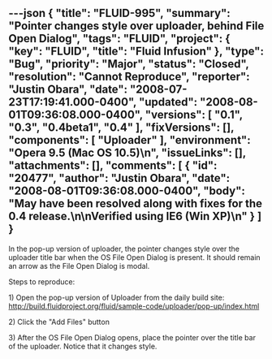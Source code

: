 ---json
{
  "title": "FLUID-995",
  "summary": "Pointer changes style over uploader, behind File Open Dialog",
  "tags": "FLUID",
  "project": {
    "key": "FLUID",
    "title": "Fluid Infusion"
  },
  "type": "Bug",
  "priority": "Major",
  "status": "Closed",
  "resolution": "Cannot Reproduce",
  "reporter": "Justin Obara",
  "date": "2008-07-23T17:19:41.000-0400",
  "updated": "2008-08-01T09:36:08.000-0400",
  "versions": [
    "0.1",
    "0.3",
    "0.4beta1",
    "0.4"
  ],
  "fixVersions": [],
  "components": [
    "Uploader"
  ],
  "environment": "Opera 9.5 (Mac OS 10.5)\n",
  "issueLinks": [],
  "attachments": [],
  "comments": [
    {
      "id": "20477",
      "author": "Justin Obara",
      "date": "2008-08-01T09:36:08.000-0400",
      "body": "May have been resolved along with fixes for the 0.4 release.\n\nVerified using IE6 (Win XP)\n"
    }
  ]
}
---
In the pop-up version of uploader, the pointer changes style over the uploader title bar when the OS File Open Dialog is present. It should remain an arrow as the File Open Dialog is modal.

Steps to reproduce:

1\) Open the pop-up version of Uploader from the daily build site:\
<http://build.fluidproject.org/fluid/sample-code/uploader/pop-up/index.html>

2\) Click the "Add Files" button

3\) After the OS File Open Dialog opens, place the pointer over the title bar of the uploader. Notice that it changes style.

        